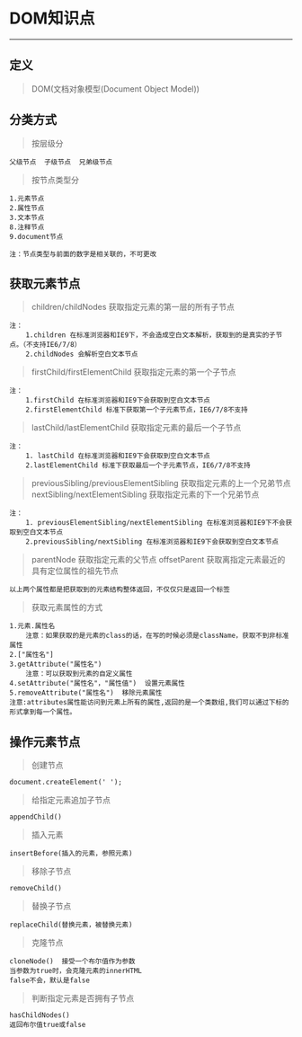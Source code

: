 # DOM知识点  
***
## 定义  
> DOM(文档对象模型(Document Object Model))   

## 分类方式  
> 按层级分  

	父级节点  子级节点  兄弟级节点  
> 按节点类型分  

	1.元素节点
	2.属性节点
	3.文本节点
	8.注释节点
	9.document节点  
	
	注：节点类型与前面的数字是相关联的，不可更改

## 获取元素节点
> children/childNodes 获取指定元素的第一层的所有子节点  

	注：
		1.children 在标准浏览器和IE9下，不会造成空白文本解析，获取到的是真实的子节点。（不支持IE6/7/8）
		2.childNodes 会解析空白文本节点  
> firstChild/firstElementChild 获取指定元素的第一个子节点  

	注：
		1.firstChild 在标准浏览器和IE9下会获取到空白文本节点
		2.firstElementChild 标准下获取第一个子元素节点，IE6/7/8不支持
> lastChild/lastElementChild 获取指定元素的最后一个子节点  

	注：
		1. lastChild 在标准浏览器和IE9下会获取到空白文本节点  
		2.lastElementChild 标准下获取最后一个子元素节点，IE6/7/8不支持  
> previousSibling/previousElementSibling 获取指定元素的上一个兄弟节点  
> nextSibling/nextElementSibling 获取指定元素的下一个兄弟节点  

	注：
		1. previousElementSibling/nextElementSibling 在标准浏览器和IE9下不会获取到空白文本节点  
		2.previousSibling/nextSibling 在标准浏览器和IE9下会获取到空白文本节点  


> parentNode 获取指定元素的父节点 
> offsetParent 获取离指定元素最近的具有定位属性的祖先节点  

	以上两个属性都是把获取到的元素结构整体返回，不仅仅只是返回一个标签  
> 获取元素属性的方式  

	1.元素.属性名
		注意：如果获取的是元素的class的话，在写的时候必须是className，获取不到非标准属性
	2.["属性名"]
	3.getAttribute("属性名")
		注意：可以获取到元素的自定义属性
	4.setAttribute("属性名"，"属性值")  设置元素属性
	5.removeAttribute("属性名")  移除元素属性
	注意:attributes属性能访问到元素上所有的属性,返回的是一个类数组,我们可以通过下标的形式拿到每一个属性。  

## 操作元素节点
> 创建节点

	document.createElement(' ');
> 给指定元素追加子节点  

	appendChild()
> 插入元素  

	insertBefore(插入的元素，参照元素)
> 移除子节点  

	removeChild()
> 替换子节点  

	replaceChild(替换元素，被替换元素)
> 克隆节点  

	cloneNode()  接受一个布尔值作为参数  
	当参数为true时，会克隆元素的innerHTML  
	false不会，默认是false  
> 判断指定元素是否拥有子节点  

	hasChildNodes()  
	返回布尔值true或false  
	

	